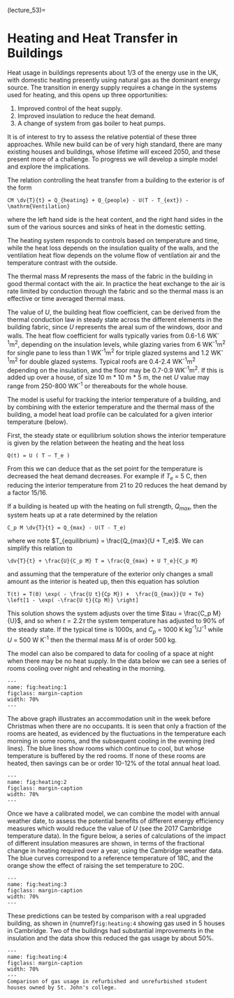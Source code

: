 (lecture_53)=
# Heating and Heat Transfer in Buildings

Heat usage in buildings represents about 1/3 of the energy use in the UK, with domestic heating presently using natural gas as the dominant energy source.
The transition in energy supply requires a change in the systems used for heating, and this opens up three opportunities:

  1. Improved control of the heat supply.
  2. Improved insulation to reduce the heat demand.
  3. A change of system from gas boiler to heat pumps.

It is of interest to try to assess the relative potential of these three approaches.
While new build can be of very high standard, there are many existing houses and buildings, whose lifetime will exceed 2050, and these present more of a challenge.
To progress we will develop a simple model and explore the implications.

The relation controlling the heat transfer from a building to the exterior is of the form

```{math}
CM \dv{T}{t} = Q_{heating} + Q_{people} - U(T - T_{ext}) - \mathrm{Ventilation}
```

where the left hand side is the heat content, and the right hand sides in the sum of the various sources and sinks of heat in the domestic setting.

The heating system responds to controls based on temperature and time, while the heat loss depends on the insulation quality of the walls,
and the ventilation heat flow depends on the volume flow of ventilation air and the temperature contrast with the outside.

The thermal mass $M$ represents the mass of the fabric in the building in good thermal contact with the air.
In practice the heat exchange to the air is rate limited by conduction through the fabric and so the thermal mass is an effective or time averaged thermal mass.

The value of $U$, the building heat flow coefficient,
can be derived from the thermal conduction law in steady state across the different elements in the building fabric,
since $U$ represents the areal sum of the windows, door and walls.
The heat flow coefficient for walls typically varies from 0.6-1.6 WK<sup>-1</sup>m<sup>2</sup>, depending on the insulation levels, 
while glazing varies from 6 WK<sup>-1</sup>m<sup>2</sup> for single pane to less than 1 WK<sup>-1</sup>m<sup>2</sup> for triple glazed systems
and 1.2 WK<sup>-1</sup>m<sup>2</sup> for double glazed systems.
Typical roofs are 0.4-2.4 WK<sup>-1</sup>m<sup>2</sup> depending on the insulation, and the floor may be 0.7-0.9 WK<sup>-1</sup>m<sup>2</sup>.
If this is added up over a house, of size 10 m * 10 m * 5 m, the net $U$ value may range from 250-800 WK<sup>-1</sup> or thereabouts for the whole house.

The model is useful for tracking the interior temperature of a building, and by combining with the exterior temperature and the thermal mass of the building,
a model heat load profile can be calculated for a given interior temperature (below).

First, the steady state or equilibrium solution shows the interior temperature is given by the relation between the heating and the heat loss

```{math}
Q(t) = U ( T – T_e )
```

From this we can deduce that as the set point for the temperature is decreased the heat demand decreases.
For example if $T_e$ = 5 C, then reducing the interior temperature from 21 to 20 reduces the heat demand by a factor 15/16.

If a building is heated up with the heating on full strength, $Q_{max}$, then the system heats up at a rate determined by the relation

```{math}
C_p M \dv{T}{t} = Q_{max} - U(T - T_e)
```

where we note  $T_{equilibrium} = \frac{Q_{max}{U + T_e}$.
We can simplify this relation to

```{math}
\dv{T}{t} + \frac{U}{C_p M} T = \frac{Q_{max} + U T_e}{C_p M}
```
and assuming that the temperature of the exterior only changes a small amount as the interior is heated  up, then this equation has solution

```{math}
T(t) = T(0) \exp( - \frac{U t}{Cp M}) +  \frac{Q_{max}}{U + Te} \left[1 - \exp( -\frac{U t}{Cp M)} \right]
```

This solution shows the system adjusts over the time $\tau = \frac{C_p M}{U}$, and so when $t = 2.2 \tau$ the system temperature has adjusted to 90% of the steady state.
If the typical time is 1000s, and $C_p$ = 1000  K kg<sup>-1</sup>/J<sup>-1</sup> while $U$ = 500 W K<sup>-1</sup> then the thermal mass $M$ is of order 500 kg. 

The model can also be compared to data for cooling of a space at night when there may be no heat supply.
In the data below we can see a series of rooms cooling over night and reheating in the morning.

```{figure} figures/10_energytransitions.5.1.png
---
name: fig:heating:1
figclass: margin-caption
width: 70%
---
```

The above graph illustrates an accommodation unit in the week before Christmas when there are no occupants.
It is seen that only a fraction of the rooms are heated, as evidenced by the fluctuations in the temperature each morning in some rooms, 
and the subsequent cooling in the evening (red lines).
The blue lines show rooms which continue to cool, but whose temperature is buffered by the red rooms.
If none of these rooms are heated, then savings can be or order 10-12% of the total annual heat load.


```{figure} figures/10_energytransitions.5.2.png
---
name: fig:heating:2
figclass: margin-caption
width: 70%
---
```

Once we have a calibrated model, we can combine the model with annual weather date, 
to assess the potential benefits of different energy efficiency measures which would reduce the value of $U$ (see the 2017 Cambridge temperature data).
In the figure below, a series of calculations of the impact of different insulation measures are shown,
in terms of the fractional change in heating required over a year, using the Cambridge weather data.
The blue curves correspond to a reference temperature of 18C, and the orange show the effect of raising the set temperature to 20C.

```{figure} figures/10_energytransitions.5.3.png
---
name: fig:heating:3
figclass: margin-caption
width: 70%
---
```
These predictions can be tested by comparison with a real upgraded building, as shown in {numref}`fig:heating:4` showing gas used in 5 houses in Cambridge.
Two of the buildings had substantial improvements in the insulation and the data show this reduced the gas usage by about 50%.

```{figure} figures/10_energytransitions.5.4.png
---
name: fig:heating:4
figclass: margin-caption
width: 70%
---
Comparison of gas usage in refurbished and unrefurbished student houses owned by St. John's college.
```
